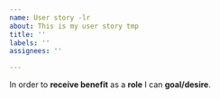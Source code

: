 ```yaml
---
name: User story -lr
about: This is my user story tmp
title: ''
labels: ''
assignees: ''

---
```


In order to **receive benefit** as a **role** I can **goal/desire**.
